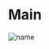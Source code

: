 # Main
![name](https://user-images.githubusercontent.com/92838419/146390713-99c435e4-4f4a-47f2-bc36-784b3090abcc.gif)
